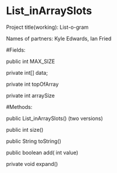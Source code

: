 # List_inArraySlots

Project title(working): List-o-gram

Names of partners: Kyle Edwards, Ian Fried

#Fields:

public int MAX_SIZE

private int[] data;

private int topOfArray

private int arraySize

#Methods:

public List_inArraySlots()
	(two versions)

public int size()

public String toString()

public boolean add( int value)

private void expand()

